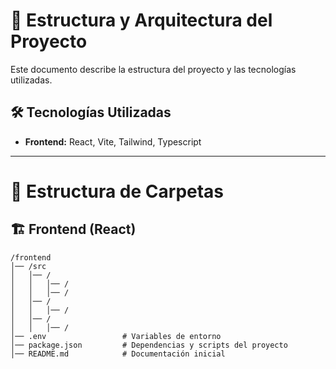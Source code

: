# 📌 Estructura y Arquitectura del Proyecto

Este documento describe la estructura del proyecto y las tecnologías utilizadas.

## 🛠️ Tecnologías Utilizadas
- **Frontend:** React, Vite, Tailwind, Typescript

---

# 📁 Estructura de Carpetas

## 🏗️ Frontend (React)

```
/frontend
│── /src
│   │── /
│   │   │── /
│   │   │── /
│   │── /
│   │   │── /
│   │── /
│   │   │── /
│── .env                 # Variables de entorno
│── package.json         # Dependencias y scripts del proyecto
│── README.md            # Documentación inicial
```
